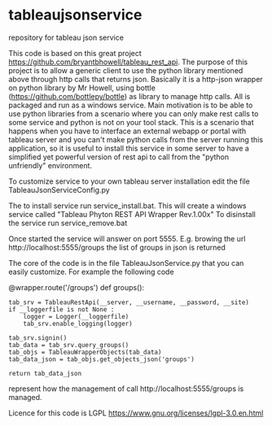 # tableaujsonservice
repository for tableau json service


This code is based on this great project https://github.com/bryantbhowell/tableau_rest_api. 
The purpose of this project is to allow a generic client to use the python library mentioned above through http calls that returns json. Basically it is a http-json wrapper on python library by Mr Howell, using bottle (https://github.com/bottlepy/bottle) as library to manage http calls. All is packaged and run as a windows service. Main motivation is to be able to use python libraries from a scenario where you can only make rest calls to some service and python is not on your tool stack. This is a scenario that happens when you have to interface an external webapp or portal with tableau server and you can't make python calls from the server running this application, so it is useful to install this service in some server to have a simplified yet powerful version of rest api to call from the "python unfriendly" environment.

To customize service to your own tableau server installation edit the file TableauJsonServiceConfig.py

The to install service run service_install.bat. This will create a windows service called "Tableau Phyton REST API Wrapper Rev.1.00x"
To disinstall the service run service_remove.bat

Once started the service will answer on port 5555.
E.g. browing the url http://localhost:5555/groups   the list of groups in json is returned

The core of the code is in the file TableauJsonService.py that you can easily customize.
For example the following code

@wrapper.route('/groups')
def groups():

    tab_srv = TableauRestApi(__server, __username, __password, __site)
    if __loggerfile is not None :
        logger = Logger(__loggerfile)
        tab_srv.enable_logging(logger)

    tab_srv.signin()
    tab_data = tab_srv.query_groups()
    tab_objs = TableauWrapperObjects(tab_data)
    tab_data_json = tab_objs.get_objects_json('groups')

    return tab_data_json
    
    
represent how the management of call    http://localhost:5555/groups  is managed. 

Licence for this code is LGPL https://www.gnu.org/licenses/lgpl-3.0.en.html

